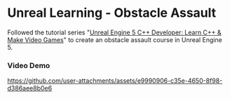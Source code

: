 # Unreal Learning - Obstacle Assault
Followed the tutorial series "[Unreal Engine 5 C++ Developer: Learn C++ & Make Video Games](https://www.udemy.com/course/unrealcourse/)" to create an obstacle assault course in Unreal Engine 5.

### Video Demo
https://github.com/user-attachments/assets/e9990906-c35e-4650-8f98-d386aee8b0e6
